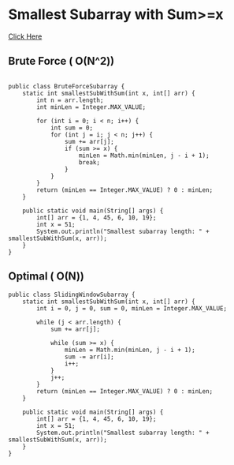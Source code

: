 
# Smallest Subarray with Sum>=x

[Click Here](https://www.geeksforgeeks.org/problems/smallest-subarray-with-sum-greater-than-x5651/1?itm_source=geeksforgeeks&itm_medium=article&itm_campaign=practice_card)

## Brute Force ( O(N^2))
```

public class BruteForceSubarray {
    static int smallestSubWithSum(int x, int[] arr) {
        int n = arr.length;
        int minLen = Integer.MAX_VALUE;

        for (int i = 0; i < n; i++) {
            int sum = 0;
            for (int j = i; j < n; j++) {
                sum += arr[j];
                if (sum >= x) {
                    minLen = Math.min(minLen, j - i + 1);
                    break;
                }
            }
        }
        return (minLen == Integer.MAX_VALUE) ? 0 : minLen;
    }

    public static void main(String[] args) {
        int[] arr = {1, 4, 45, 6, 10, 19};
        int x = 51;
        System.out.println("Smallest subarray length: " + smallestSubWithSum(x, arr));
    }
}

```
## Optimal ( O(N))


```
public class SlidingWindowSubarray {
    static int smallestSubWithSum(int x, int[] arr) {
        int i = 0, j = 0, sum = 0, minLen = Integer.MAX_VALUE;

        while (j < arr.length) {
            sum += arr[j];

            while (sum >= x) {
                minLen = Math.min(minLen, j - i + 1);
                sum -= arr[i];
                i++;
            }
            j++;
        }
        return (minLen == Integer.MAX_VALUE) ? 0 : minLen;
    }

    public static void main(String[] args) {
        int[] arr = {1, 4, 45, 6, 10, 19};
        int x = 51;
        System.out.println("Smallest subarray length: " + smallestSubWithSum(x, arr));
    }
}
```
